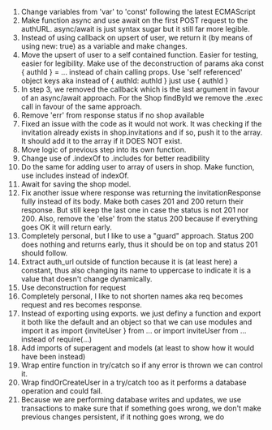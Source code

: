 1. Change variables from 'var' to 'const' following the latest ECMAScript
2. Make function async and use await on the first POST request to the authURL. async/await is just syntax sugar but it still far more legible.
3. Instead of using callback on upsert of user, we return it (by means of using new: true) as a variable and make changes.
4. Move the upsert of user to a self contained function. Easier for testing, easier for legibility. Make use of the deconstruction of params aka const { authId } = ... instead of chain calling props. Use 'self referenced' object keys aka instead of { authId: authId } just use { authId }
5. In step 3, we removed the callback which is the last argument in favour of an async/await approach. For the Shop findById we remove the .exec call in favour of the same approach.
6. Remove 'err' from response status if no shop available
7. Fixed an issue with the code as it would not work. It was checking if the invitation already exists in shop.invitations and if so, push it to the array. It should add it to the array if it DOES NOT exist.
8. Move logic of previous step into its own function.
9. Change use of .indexOf to .includes for better readibility
10. Do the same for adding user to array of users in shop. Make function, use includes instead of indexOf.
11. Await for saving the shop model.
12. Fix another issue where response was returning the invitationResponse fully instead of its body. Make both cases 201 and 200 return their response. But still keep the last one in case the status is not 201 nor 200. Also, remove the 'else' from the status 200 because if everything goes OK it will return early.
13. Completely personal, but I like to use a "guard" approach. Status 200 does nothing and returns early, thus it should be on top and status 201 should follow.
14. Extract auth_url outside of function because it is (at least here) a constant, thus also changing its name to uppercase to indicate it is a value that doesn't change dynamically.
15. Use deconstruction for request
16. Completely personal, I like to not shorten names aka req becomes request and res becomes response.
17. Instead of exporting using exports. we just definy a function and export it both like the default and an object so that we can use modules and import it as import {inviteUser } from ... or import inviteUser from ... instead of require(...)
18. Add imports of superagent and models (at least to show how it would have been instead)
19. Wrap entire function in try/catch so if any error is thrown we can control it.
20. Wrap findOrCreateUser in a try/catch too as it performs a database operation and could fail.
21. Because we are performing database writes and updates, we use transactions to make sure that if something goes wrong, we don't make previous changes persistent, if it nothing goes wrong, we do
